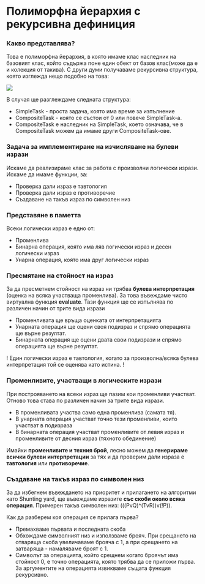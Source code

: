 <h1>Полиморфна йерархия с рекурсивна дефиниция</h1>

<h3>Какво представлява?</h3>

Това е полиморфна йерархия, в която имаме клас наследник на базовият клас, който съдържа поне един обект от базов клас(може да е и колекция от такива). С други думи получаваме рекурсивна структура, която изглежда нещо подобно на това:

![](https://i.ibb.co/d6Y1rq0/Simple-Task.png)

В случая ще разглеждаме следната структура:

- SimpleTask - проста задача, която има време за изпълнение
- CompositeTask - която се състои от 0 или повече SimpleTask-а.
- CompositeTask е наследник на SimpleTask, което означава, че в CompositeTask можем да имаме други CompositeTask-ове.

<h3>Задача за имплементиране на изчисляване на булеви изрази</h3>

Искаме да реализираме клас за работа с произволни логически изрази. Искаме да имаме функции, за:

- Проверка дали израз е тавтология
- Проверка дали израз е противоречие
- Създаване на такъв израз по символен низ

<h3>Представяне в паметта</h3>

Всеки логически израз е едно от:

- Променлива
- Бинарна операция, която има ляв логически израз и десен логически израз
- Унарна операция, която има друг логически израз

<h3>Пресмятане на стойност на израз</h3>

За да пресметнем стойност на израз ни трябва **булева интерпретация** (оценка на всяка участваща променлива). За това въвеждаме чисто виртуална функция **evaluate**.
Тази функция ще се изпълнява по различен начин от трите вида изрази

- Променливата ще връща оценката от интерпретацията
- Унарната операция ще оцени своя подизраз и спрямо операцията ще върне резултат.
- Бинарната операция ще оцени двата свои подизрази и спрямо операцията ще върне резултат.

! Един логически израз е тавтология, когато за произволна/всяка булева интерпретация той се оценява като истина. !

<h3>Променливите, участващи в логическите изрази</h3>

При построяването на всеки израз ще пазим кои променливи участват. Отново това става по различен начин за трите вида изрази.

- В променливата участва само една променлива (самата тя).
- В унарната операция участват точно тези променливи, които участват в подизраза
- В бинарната операция участват променливите от левия израз и променливите от десния израз (тяхното обединение)

Имайки **променливите и техния брой**, лесно можем да **генерираме всички булеви интерпретации** за тях и да проверим дали израза е **тавтология** или **противоречие**.

<h3>Създаване на такъв израз по символен низ</h3>

За да избегнем въвеждането на приоритет и прилагането на алгоритми като Shunting yard, ще въвеждаме изразите **със скоби около всяка операция**.
Примерен такъв символен низ: (((PvQ)^(TvR))v(!P)).

Как да разберем коя операция се прилага първа? 
- Премахваме първата и последната скоба
- Обхождаме символният низ и използваме брояч. При срещането на отваряща скоба увеличаваме брояча с 1, а при срещането на затваряща - намаляваме броят с 1.
- Символът за операцията, който срещнем когато броячът има стойност 0, е точно операцията, която трябва да се приложи първа. За аргументите на операцията извикваме същата функция рекурсивно.
